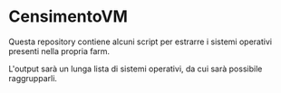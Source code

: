 # CensimentoVM


Questa repository contiene alcuni script per estrarre i sistemi operativi presenti nella propria farm.

L'output sarà un lunga lista di sistemi operativi, da cui sarà possibile raggrupparli.

